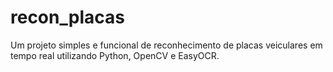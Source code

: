 # recon_placas
Um projeto simples e funcional de reconhecimento de placas veiculares em tempo real utilizando Python, OpenCV e EasyOCR.
